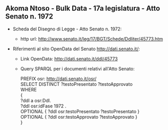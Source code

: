 ## Akoma Ntoso - Bulk Data - 17a legislatura - Atto Senato n. 1972 ##

* Scheda del Disegno di Legge - Atto Senato n. 1972:
	* http url: http://www.senato.it/leg/17/BGT/Schede/Ddliter/45773.htm

* Riferimenti al sito OpenData del Senato http://dati.senato.it/:
	* Link OpenData: http://dati.senato.it/ddl/45773
	* Query SPARQL per i documenti relativi all'Atto Senato:

        PREFIX osr: <http://dati.senato.it/osr/>  
		SELECT DISTINCT ?testoPresentato ?testoApprovato  
		WHERE  
		{  
		    ?ddl a osr:Ddl.  
		    ?ddl osr:idFase 1972 .  
		    OPTIONAL { ?ddl osr:testoPresentato ?testoPresentato }  
		    OPTIONAL { ?ddl osr:testoApprovato ?testoApprovato }  
		}
		